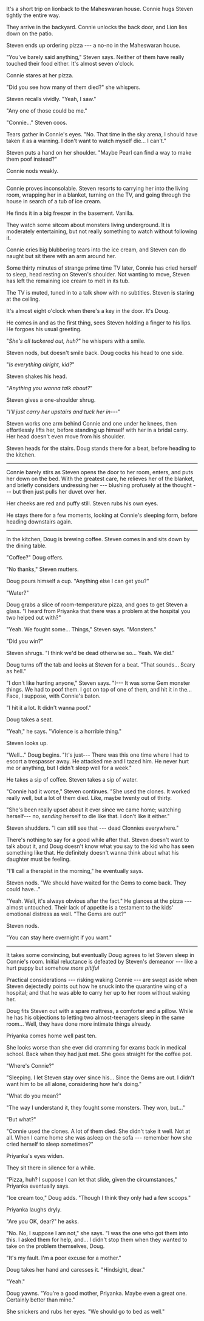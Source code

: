It's a short trip on lionback to the Maheswaran house.
Connie hugs Steven tightly the entire way.

They arrive in the backyard. Connie unlocks the back door, and 
Lion lies down on the patio.

Steven ends up ordering pizza --- a no-no in the Maheswaran house.

"You've barely said anything," Steven says. Neither of them
have really touched their food either. It's almost seven o'clock.

Connie stares at her pizza.

"Did you see how many of them died?" she whispers.

Steven recalls vividly. "Yeah, I saw."

"Any one of those could be me."

"Connie..." Steven coos.

Tears gather in Connie's eyes. "No. That time in the sky
arena, I should have taken it as a warning.  I don't want to watch
myself die... I can't."

Steven puts a hand on her shoulder. "Maybe Pearl can find a
way to make them poof instead?"

Connie nods weakly.

----

Connie proves inconsolable. Steven resorts to carrying her
into the living room, wrapping her in a blanket, turning on
the TV, and going through the house in search of a tub of ice cream.

He finds it in a big freezer in the basement. Vanilla.

They watch some sitcom about monsters living underground. It is
moderately entertaining, but not really something to watch without
following it.

Connie cries big blubbering tears into the ice cream, and Steven
can do naught but sit there with an arm around her.

Some thirty minutes of strange prime time TV later, Connie has cried herself
to sleep, head resting on Steven's shoulder. Not wanting to move, Steven
has left the remaining ice cream to melt in its tub.

The TV is muted, tuned in to a talk show with no subtitles. Steven is
staring at the ceiling.

It's almost eight o'clock when there's a key in the door. It's Doug.

He comes in and as the first thing, sees Steven holding a finger to his
lips. He forgoes his usual greeting.

"*She's all tuckered out, huh?*" he whispers with a smile.

Steven nods, but doesn't smile back. Doug cocks his head to one side.

"*Is everything alright, kid?*"

Steven shakes his head.

"*Anything you wanna talk about?*"

Steven gives a one-shoulder shrug.

"*I'll just carry her upstairs and tuck her in---*"

Steven works one arm behind Connie and one under he knees, then effortlessly
lifts her, before standing up himself with her in a bridal carry.
Her head doesn't even move from his shoulder.

Steven heads for the stairs. Doug stands there for a beat, before heading to
the kitchen.

----

Connie barely stirs as Steven opens the door to her room, enters, and puts her
down on the bed. With the greatest care, he relieves her of the blanket, and briefly
considers undressing her --- blushing profusely at the thought --- but then just
pulls her duvet over her.

Her cheeks are red and puffy still. Steven rubs his own eyes.

He stays there for a few moments, looking at Connie's sleeping
form, before heading downstairs again.

----

In the kitchen, Doug is brewing coffee. Steven comes in and sits down by
the dining table.

"Coffee?" Doug offers.

"No thanks," Steven mutters.

Doug pours himself a cup. "Anything else I can get you?"

"Water?"

Doug grabs a slice of room-temperature pizza, and goes to get Steven a glass.
"I heard from Priyanka that there was a problem at the hospital you two
helped out with?"

"Yeah. We fought some... Things," Steven says. "Monsters."

"Did you win?" 

Steven shrugs. "I think we'd be dead otherwise so... Yeah. We did."

Doug turns off the tab and looks at Steven for a beat. "That sounds... Scary as hell."

"I don't like hurting anyone," Steven says. "I--- It was some Gem monster things. We had
to poof them. I got on top of one of them, and hit it in the... Face, I suppose, with Connie's
baton.

"I hit it a lot. It didn't wanna poof."

Doug takes a seat.

"Yeah," he says. "Violence is a horrible thing."

Steven looks up.

"Well..." Doug begins. "It's just--- There was this one time where I had to
escort a trespasser away. He attacked me and I tazed him. He never hurt me or
anything, but I didn't sleep well for a week."

He takes a sip of coffee. Steven takes a sip of water.

"Connie had it worse," Steven continues. "She used the clones. It worked really well,
but a lot of them died. Like, maybe twenty out of thirty.

"She's been really upset about it ever since we came home; watching herself--- no, *sending*
herself to die like that. I don't like it either."

Steven shudders. "I can still see that --- dead Clonnies everywhere."

There's nothing to say for a good while after that. Steven doesn't want to
talk about it, and Doug doesn't know what you say to the kid who has seen
something like that. He definitely doesn't wanna think about what his daughter
must be feeling.

"I'll call a therapist in the morning," he eventually says.

Steven nods. "We should have waited for the Gems to come back. They could have..."

"Yeah. Well, it's always obvious after the fact." He glances at the pizza --- almost untouched.
Their lack of appetite is a testament to the kids' emotional distress as well. "The Gems are out?" 

Steven nods.

"You can stay here overnight if you want."

----

It takes some convincing, but eventually Doug agrees to let Steven sleep in Connie's
room. Initial reluctance is defeated by Steven's demeanor --- like a hurt puppy but
somehow *more pitiful*

Practical considerations --- risking waking Connie --- are swept aside
when Steven dejectedly points out how he snuck into the quarantine wing of a hospital;
and that he was able to carry her up to her room without waking her.

Doug fits Steven out with a spare mattress, a comforter and a pillow. While he
has his objections to letting two almost-teenagers sleep in the same room... Well,
they have done more intimate things already.

Priyanka comes home well past ten.

She looks worse than she ever did cramming for exams back in medical school. Back when
they had just met. She goes straight for the coffee pot.

"Where's Connie?"

"Sleeping. I let Steven stay over since his... Since the Gems are out. I didn't
want him to be all alone, considering how he's doing."

"What do you mean?"

"The way I understand it, they fought some monsters. They won, but..."

"But what?"

"Connie used the clones. A lot of them died. She didn't take it well. Not at all.
When I came home she was asleep on the sofa --- remember how she cried herself
to sleep sometimes?"

Priyanka's eyes widen.

They sit there in silence for a while.

"Pizza, huh? I suppose I can let that slide, given the circumstances," Priyanka eventually says.

"Ice cream too," Doug adds. "Though I think they only had a few scoops."

Priyanka laughs dryly.

"Are you OK, dear?" he asks.

"No. No, I suppose I am not," she says. "I was the one who got them into this. I asked them
for help, and... I didn't stop them when they wanted to take on the problem themselves, Doug.

"It's my fault. I'm a poor excuse for a mother."

Doug takes her hand and caresses it. "Hindsight, dear."

"Yeah."

Doug yawns. "You're a good mother, Priyanka. Maybe even a great one. Certainly
better than mine."

She snickers and rubs her eyes. "We should go to bed as well."
